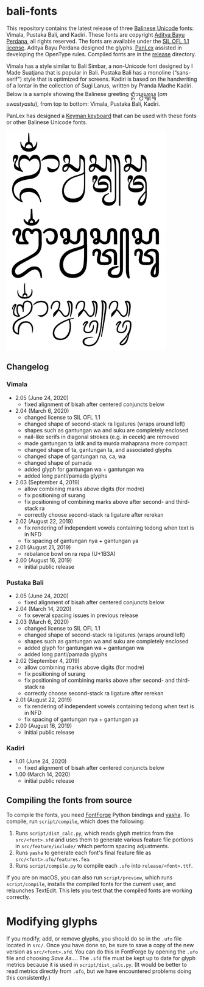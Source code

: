 # bali-fonts

This repository contains the latest release of three [Balinese Unicode](https://en.wikipedia.org/wiki/Balinese_(Unicode_block)) fonts: Vimala, Pustaka Bali, and Kadiri. These fonts are copyright [Aditya Bayu Perdana](https://www.behance.net/byabay), all rights reserved. The fonts are available under the [SIL OFL 1.1 license](LICENSE). Aditya Bayu Perdana designed the glyphs. [PanLex](https://panlex.org) assisted in developing the OpenType rules. Compiled fonts are in the [release](release) directory.

Vimala has a style similar to Bali Simbar, a non-Unicode font designed by I Made Suatjana that is popular in Bali. Pustaka Bali has a monoline (“sans-serif”) style that is optimized for screens. Kadiri is based on the handwriting of a lontar in the collection of Sugi Lanus, written by Pranda Madhe Kadiri. Below is a sample showing the Balinese greeting ᬒᬁᬲ᭄ᬯᬲ᭄ᬢ᭄ᬬᬲ᭄ᬢᬸ (_om swastyastu_), from top to bottom: Vimala, Pustaka Bali, Kadiri.

PanLex has designed a [Keyman keyboard](https://keyman.com/keyboards/aksarabali_panlex) that can be used with these fonts or other Balinese Unicode fonts.

<img src="sample.png" width="419" height="573" alt="font sample">

## Changelog

### Vimala

* 2.05 (June 24, 2020)
  * fixed alignment of bisah after centered conjuncts below
* 2.04 (March 6, 2020)
  * changed license to SIL OFL 1.1
  * changed shape of second-stack ra ligatures (wraps around left)
  * shapes such as gantungan wa and suku are completely enclosed
  * nail-like serifs in diagonal strokes (e.g. in cecek) are removed
  * made gantungan ta latik and ta murda mahaprana more compact
  * changed shape of ta, gantungan ta, and associated glyphs
  * changed shape of gantungan na, ca, wa
  * changed shape of pamada
  * added glyph for gantungan wa + gantungan wa
  * added long panti/pamada glyphs
* 2.03 (September 4, 2019)
  * allow combining marks above digits (for modre)
  * fix positioning of surang
  * fix positioning of combining marks above after second- and third-stack ra
  * correctly choose second-stack ra ligature after rerekan
* 2.02 (August 22, 2019)
  * fix rendering of independent vowels containing tedong when text is in NFD
  * fix spacing of gantungan nya + gantungan ya
* 2.01 (August 21, 2019)
  * rebalance bowl on ra repa (U+1B3A)
* 2.00 (August 16, 2019)
  * initial public release

### Pustaka Bali

* 2.05 (June 24, 2020)
  * fixed alignment of bisah after centered conjuncts below
* 2.04 (March 14, 2020)
  * fix several spacing issues in previous release
* 2.03 (March 6, 2020)
  * changed license to SIL OFL 1.1
  * changed shape of second-stack ra ligatures (wraps around left)
  * shapes such as gantungan wa and suku are completely enclosed
  * added glyph for gantungan wa + gantungan wa
  * added long panti/pamada glyphs
* 2.02 (September 4, 2019)
  * allow combining marks above digits (for modre)
  * fix positioning of surang
  * fix positioning of combining marks above after second- and third-stack ra
  * correctly choose second-stack ra ligature after rerekan
* 2.01 (August 22, 2019)
  * fix rendering of independent vowels containing tedong when text is in NFD
  * fix spacing of gantungan nya + gantungan ya
* 2.00 (August 16, 2019)
  * initial public release

### Kadiri

* 1.01 (June 24, 2020)
  * fixed alignment of bisah after centered conjuncts below
* 1.00 (March 14, 2020)
  * initial public release

## Compiling the fonts from source

To compile the fonts, you need [FontForge](https://fontforge.org/) Python bindings and [yasha](https://github.com/kblomqvist/yasha). To compile, run `script/compile`, which does the following:

1. Runs `script/dist_calc.py`, which reads glyph metrics from the `src/<font>.sfd` and uses them to generate various feature file portions in `src/feature/include/` which perform spacing adjustments.
2. Runs `yasha` to generate each font's final feature file as `src/<font>.ufo/features.fea`.
3. Runs `script/compile.py` to compile each `.ufo` into `release/<font>.ttf`.

If you are on macOS, you can also run `script/preview`, which runs `script/compile`, installs the compiled fonts for the current user, and relaunches TextEdit. This lets you test that the compiled fonts are working correctly.

# Modifying glyphs

If you modify, add, or remove glyphs, you should do so in the `.ufo` file located in `src/`. Once you have done so, be sure to save a copy of the new version as `src/<font>.sfd`. You can do this in FontForge by opening the `.ufo` file and choosing _Save As…_. The `.sfd` file must be kept up to date for glyph metrics because it is used in `script/dist_calc.py`. (It would be better to read metrics directly from `.ufo`, but we have encountered problems doing this consistently.)

